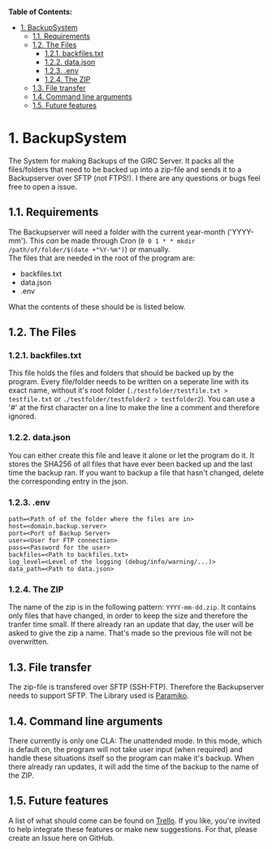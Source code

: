 **Table of Contents:**
- [1. BackupSystem](#1-backupsystem)
  - [1.1. Requirements](#11-requirements)
  - [1.2. The Files](#12-the-files)
    - [1.2.1. backfiles.txt](#121-backfilestxt)
    - [1.2.2. data.json](#122-datajson)
    - [1.2.3. .env](#123-env)
    - [1.2.4. The ZIP](#124-the-zip)
  - [1.3. File transfer](#13-file-transfer)
  - [1.4. Command line arguments](#14-command-line-arguments)
  - [1.5. Future features](#15-future-features)
# 1. BackupSystem
The System for making Backups of the GIRC Server. It packs all the files/folders that need to be backed up into a zip-file and sends it to a Backupserver over SFTP (not FTPS!). I there are any questions or bugs feel free to open a issue.

## 1.1. Requirements
The Backupserver will need a folder with the current year-month ('YYYY-mm'). This _can_ be made through Cron (`0 0 1 * * mkdir /path/of/folder/$(date +"%Y-%m")`) or manually.  
The files that are needed in the root of the program are:  
- backfiles.txt
- data.json
- .env  

What the contents of these should be is listed below.  

## 1.2. The Files
### 1.2.1. backfiles.txt
This file holds the files and folders that should be backed up by the program. Every file/folder needs to be written on a seperate line with its exact name, without it's root folder (`./testfolder/testfile.txt > testfile.txt` or `./testfolder/testfolder2 > testfolder2`). You can use a '#' at the first character on a line to make the line a comment and therefore ignored.  

### 1.2.2. data.json
You can either create this file and leave it alone or let the program do it. It stores the SHA256 of all files that have ever been backed up and the last time the backup ran. If you want to backup a file that hasn't changed, delete the corresponding entry in the json.  

### 1.2.3. .env
```
path=<Path of of the folder where the files are in>
host=<domain.backup.server>
port=<Port of Backup Server>
user=<User for FTP connection>
pass=<Password for the user>
backfiles=<Path to backfiles.txt>
log_level=<Level of the logging (debug/info/warning/...)>
data_path=<Path to data.json>
```

### 1.2.4. The ZIP
The name of the zip is in the following pattern: `YYYY-mm-dd.zip`. It contains only files that have changed, in order to keep the size and therefore the tranfer time small. If there already ran an update that day, the user will be asked to give the zip a name. That's made so the previous file will not be overwritten. 
## 1.3. File transfer
The zip-file is transfered over SFTP (SSH-FTP). Therefore the Backupserver needs to support SFTP. The Library used is [Paramiko](https://www.paramiko.org/ "Paramiko Website").

## 1.4. Command line arguments  
There currently is only one CLA: The unattended mode. In this mode, which is default on, the program will not take user input (when required) and handle these situations itself so the program can make it's backup. When there already ran updates, it will add the time of the backup to the name of the ZIP.

## 1.5. Future features  
A list of what should come can be found on [Trello](https://trello.com/b/MbPKL9sD/backupsystem). If you like, you're invited to help integrate these features or make new suggestions. For that, please create an Issue here on GitHub.
